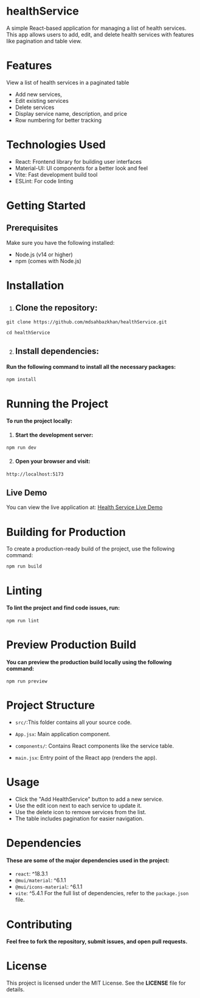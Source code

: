 # healthService
A simple React-based application for managing a list of health services. This app allows users to add, edit, and delete health services with features like pagination and table view.

 # Features
View a list of health services in a paginated table
- Add new services, 
 - Edit existing services
 - Delete services
- Display service name, description, and price
 - Row numbering for better tracking
# Technologies Used
- React: Frontend library for building user interfaces
- Material-UI: UI components for a better look and feel
- Vite: Fast development build tool
- ESLint: For code linting
 # Getting Started
## Prerequisites
Make sure you have the following installed:

- Node.js (v14 or higher)
- npm (comes with Node.js)
# Installation
1. ## Clone the repository:
 ```git clone https://github.com/mdsahbazkhan/healthService.git```
 
  ```cd healthService ```

 2. ## Install dependencies:
  #### Run the following command to install all the necessary packages:
```npm install```
# Running the Project
#### To run the project locally:

1. #### Start the development server:
```npm run dev```

2. #### Open your browser and visit:
   
```http://localhost:5173```
## Live Demo
You can view the live application at: [Health Service Live Demo](https://healthcareservice7.netlify.app/)

# Building for Production

To create a production-ready build of the project, use the following command:

```npm run build```
# Linting

#### To lint the project and find code issues, run:

```npm run lint```

# Preview Production Build

#### You can preview the production build locally using the following command:

```npm run preview```

# Project Structure
- ```src/```:This folder contains all your source code.

- ```App.jsx```: Main application component.

- ```components/```: Contains React components like the service table.

- ```main.jsx```: Entry point of the React app (renders the app).
# Usage

- Click the "Add HealthService" button to add a new service.
- Use the edit icon next to each service to update it.
- Use the delete icon to remove services from the list.
- The table includes pagination for easier navigation.
# Dependencies
#### These are some of the major dependencies used in the project:

- ```react```: ^18.3.1
- ```@mui/material```: ^6.1.1
- ```@mui/icons-material```: ^6.1.1
- ```vite```: ^5.4.1
For the full list of dependencies, refer to the ```package.json``` file.

# Contributing
#### Feel free to fork the repository, submit issues, and open pull requests.

# License

This project is licensed under the MIT License. See the  **LICENSE** file for details.
